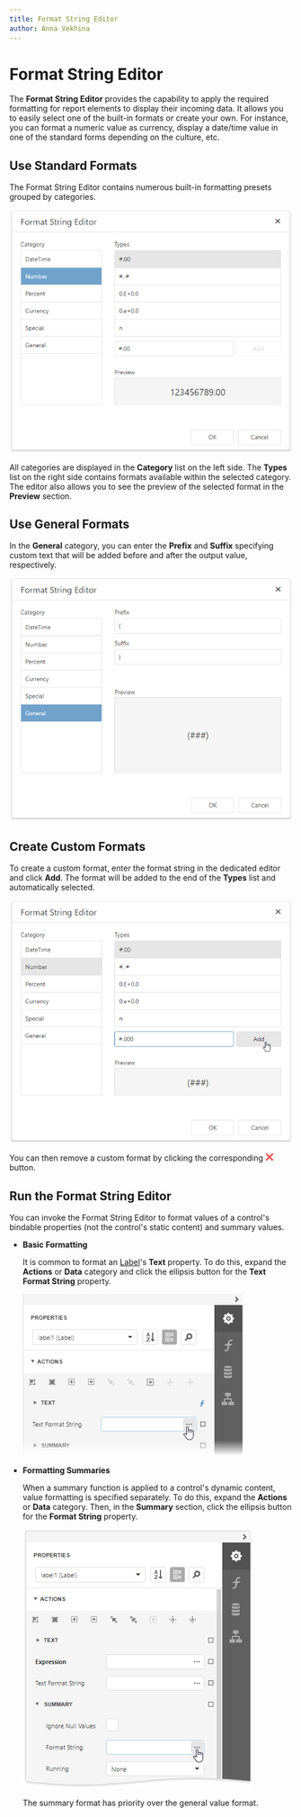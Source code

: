 ```yaml
---
title: Format String Editor
author: Anna Vekhina
---
```


# Format String Editor

The **Format String Editor** provides the capability to apply the required formatting for report elements to display their incoming data. It allows you to easily select one of the built-in formats or create your own. For instance, you can format a numeric value as currency, display a date/time value in one of the standard forms depending on the culture, etc.

## Use Standard Formats

The Format String Editor contains numerous built-in formatting presets grouped by categories.

![](../../../images/eurd-web-format-string-editor-number.png)

All categories are displayed in the **Category** list on the left side. The **Types** list on the right side contains formats available within the selected category. The editor also allows you to see the preview of the selected format in the **Preview** section.

## Use General Formats

In the **General** category, you can enter the **Prefix** and **Suffix** specifying custom text that will be added before and after the output value, respectively.

![](../../../images/eurd-web-format-string-editor-general.png)

## Create Custom Formats
To create a custom format, enter the format string in the dedicated editor and click **Add**. The format will be added to the end of the **Types** list and automatically selected.

![](../../../images/eurd-web-format-string-editor-custom.png)

You can then remove a custom format by clicking the corresponding ![](../../../images/eurd-web-filter-editor-remove-button.png) button.

## Run the Format String Editor

You can invoke the Format String Editor to format values of a control's bindable properties (not the control's static content) and summary values.

* **Basic Formatting**

    It is common to format an [Label](../use-report-elements/use-basic-report-controls/label.md)'s **Text** property. To do this, expand the **Actions** or **Data** category and click the ellipsis button for the **Text Format String** property.

    ![](../../../images/eurd-web-label-format-string.png)

* **Formatting Summaries**

    When a summary function is applied to a control's dynamic content, value formatting is specified separately. To do this, expand the **Actions** or **Data** category. Then, in the **Summary** section, click the ellipsis button for the **Format String** property.

    ![](../../../images/eurd-web-format-string-editor-summary-format-string.png)

    The summary format has priority over the general value format.
      





